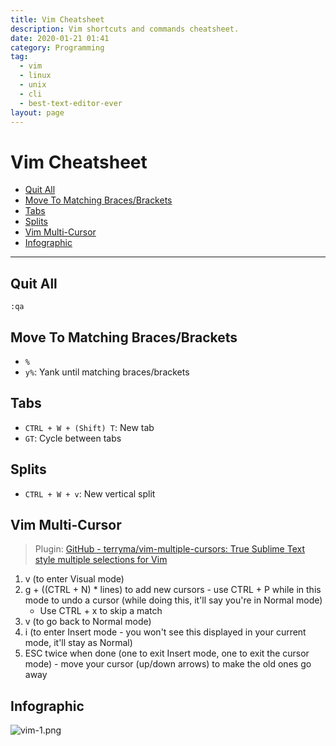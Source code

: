 ```yaml
---
title: Vim Cheatsheet
description: Vim shortcuts and commands cheatsheet.
date: 2020-01-21 01:41
category: Programming
tag:
  - vim
  - linux
  - unix
  - cli
  - best-text-editor-ever
layout: page
---
```


# Vim Cheatsheet

- [Quit All](#quit-all)
- [Move To Matching Braces/Brackets](#move-to-matching-bracesbrackets)
- [Tabs](#tabs)
- [Splits](#splits)
- [Vim Multi-Cursor](#vim-multi-cursor)
- [Infographic](#infographic)

- - -

## Quit All

`:qa`

## Move To Matching Braces/Brackets

* `%`
* `y%`: Yank until matching braces/brackets

## Tabs

* `CTRL + W + (Shift) T`: New tab
* `GT`: Cycle between tabs

## Splits

* `CTRL + W + v`: New vertical split

## Vim Multi-Cursor

> Plugin: [GitHub - terryma/vim-multiple-cursors: True Sublime Text style multiple selections for Vim](https://github.com/terryma/vim-multiple-cursors)

1. v (to enter Visual mode)
2. g + ((CTRL + N) * lines) to add new cursors - use CTRL + P while in this mode to undo a cursor (while doing this, it'll say you're in Normal mode)
   * Use CTRL + x to skip a match
3. v (to go back to Normal mode)
4. i (to enter Insert mode - you won't see this displayed in your current mode, it'll stay as Normal)
5. ESC twice when done (one to exit Insert mode, one to exit the cursor mode) - move your cursor (up/down arrows) to make the old ones go away

## Infographic

![vim-1.png](https://linuxacademy.com/site-content/uploads/2019/05/vim-1.png)
